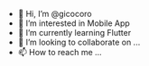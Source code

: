 - 👋 Hi, I’m @gicocoro
- 👀 I’m interested in Mobile App
- 🌱 I’m currently learning Flutter
- 💞️ I’m looking to collaborate on ...
- 📫 How to reach me ...

<!---
gicocoro/gicocoro is a ✨ special ✨ repository because its `README.md` (this file) appears on your GitHub profile.
You can click the Preview link to take a look at your changes.
--->
